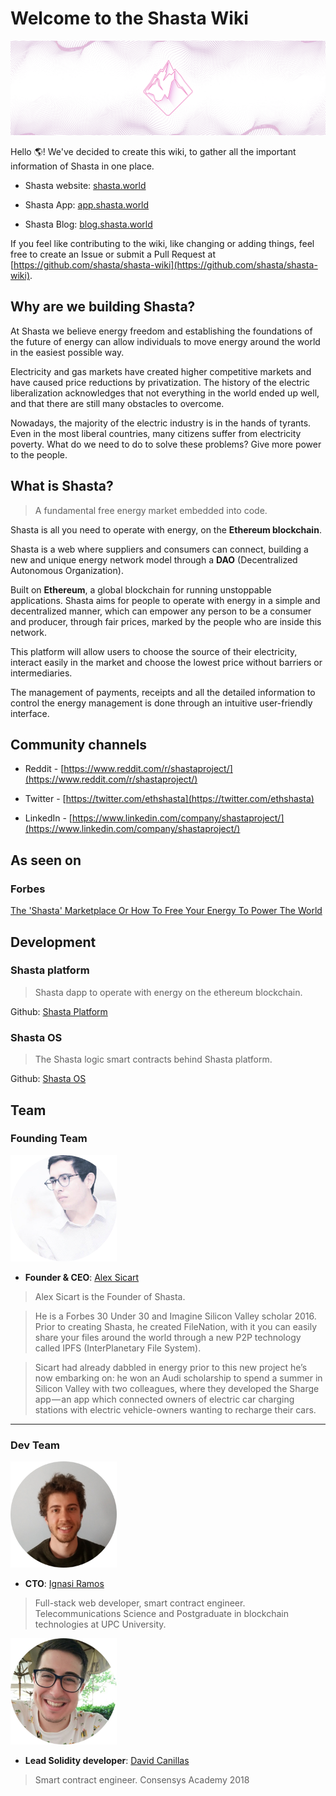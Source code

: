 # Welcome to the Shasta Wiki

![](images/shasta-intro.png)

Hello 🌎! We've decided to create this wiki, to gather all the important information of Shasta in one place.

- Shasta website: [shasta.world](https://shasta.world/)

- Shasta App: [app.shasta.world](https://app.shasta.world)

- Shasta Blog: [blog.shasta.world](https://blog.shasta.world)

If you feel like contributing to the wiki, like changing or adding things, feel free to create an Issue or submit a Pull Request at [https://github.com/shasta/shasta-wiki](https://github.com/shasta/shasta-wiki).

## Why are we building Shasta?

At Shasta we believe energy freedom and establishing the foundations of the future of energy can allow individuals to move energy around the world in the easiest possible way.

Electricity and gas markets have created higher competitive markets and have caused price reductions by privatization. The history of the electric liberalization acknowledges that not everything in the world ended up well, and that there are still many obstacles to overcome.

Nowadays, the majority of the electric industry is in the hands of tyrants. Even in the most liberal countries, many citizens suffer from electricity poverty. What do we need to do to solve these problems? Give more power to the people.

## What is Shasta?
> A fundamental free energy market embedded into code.

Shasta is all you need to operate with energy, on the **Ethereum blockchain**.

Shasta is a web where suppliers and consumers can connect, building a new and unique energy network model through a **DAO** (Decentralized Autonomous Organization).

Built on **Ethereum**, a global blockchain for running unstoppable applications. Shasta aims for people to operate with energy in a simple and decentralized manner, which can empower any person to be a consumer and producer, through fair prices, marked by the people who are inside this network.

This platform will allow users to choose the source of their electricity, interact easily in the market and choose the lowest price without barriers or intermediaries.

The management of payments, receipts and all the detailed information to control the energy management is done through an intuitive user-friendly interface.

## Community channels
- Reddit - [https://www.reddit.com/r/shastaproject/](https://www.reddit.com/r/shastaproject/)

- Twitter - [https://twitter.com/ethshasta](https://twitter.com/ethshasta)

- LinkedIn - [https://www.linkedin.com/company/shastaproject/](https://www.linkedin.com/company/shastaproject/)

## As seen on
### Forbes
[The 'Shasta' Marketplace Or How To Free Your Energy To Power The World](https://www.forbes.com/sites/palomacanterogomez/2018/10/04/the-shasta-marketplace-or-how-to-free-your-energy-to-power-the-world/#3499ebdb60dd)

## Development
### Shasta platform
> Shasta dapp to operate with energy on the ethereum blockchain.

Github: [Shasta Platform](https://github.com/Shasta/Shasta)
### Shasta OS
> The Shasta logic smart contracts behind Shasta platform.

Github: [Shasta OS](https://github.com/Shasta/ShastaOS)

## Team
### Founding Team

<img src="images/alex.png" style="width:170px">

- **Founder & CEO**: [Alex Sicart](https://twitter.com/alexsicart)

> Alex Sicart is the Founder of Shasta.

> He is a Forbes 30 Under 30 and Imagine Silicon Valley scholar 2016. Prior to creating Shasta, he created FileNation, with it you can easily share your files around the world through a new P2P technology called IPFS (InterPlanetary File System).

> Sicart had already dabbled in energy prior to this new project he’s now embarking on: he won an Audi scholarship to spend a summer in Silicon Valley with two colleagues, where they developed the Sharge app — an app which connected owners of electric car charging stations with electric vehicle-owners wanting to recharge their cars.

___

### Dev Team

<img src="images/ignasi.png" style="width:170px">

- **CTO**: [Ignasi Ramos](https://twitter.com/IgnasiRamos)

> Full-stack web developer, smart contract engineer. Telecommunications Science and Postgraduate in blockchain technologies at UPC University.

<img src="images/david.png" style="width:170px">

- **Lead Solidity developer**: [David Canillas](https://twitter.com/DavidAweesome)

> Smart contract engineer. Consensys Academy 2018
